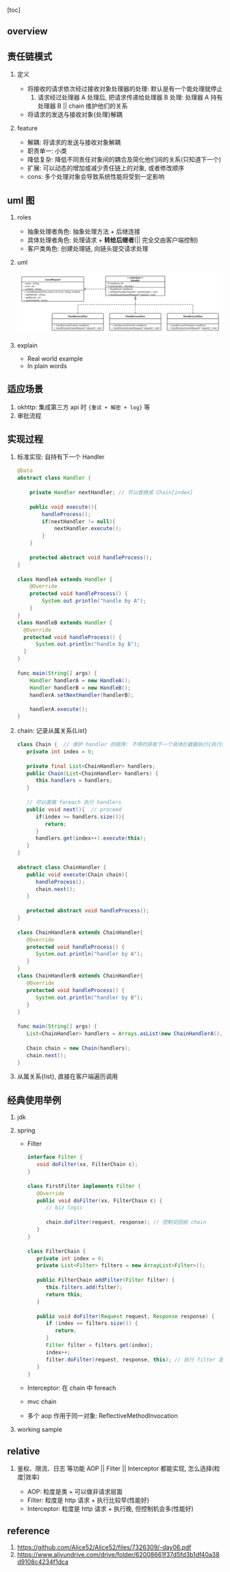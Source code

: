 [toc]

## overview

## 责任链模式

1. 定义

   - 将接收的请求依次经过接收对象处理器的处理: 默认是有一个能处理就停止
     1. 请求经过处理器 A 处理后, 把请求传递给处理器 B 处理: 处理器 A 持有处理器 B || chain 维护他们的关系
   - 将请求的发送与接收对象{处理}解耦

2. feature

   - 解耦: 将请求的发送与接收对象解耦
   - 职责单一: 小类
   - 降低复杂: 降低不同责任对象间的耦合及简化他们间的关系(只知道下一个)
   - 扩展: 可以动态的增加或减少责任链上的对象, 或者修改顺序
   - cons: 多个处理对象会导致系统性能将受到一定影响

## uml 图

1. roles

   - 抽象处理者角色: 抽象处理方法 + 后继连接
   - 具体处理者角色: 处理请求 + **转给后继者**(|| 完全交由客户端控制)
   - 客户类角色: 创建处理链, 向链头提交请求处理

2. uml

   ![avatar](/static/image/dp/r-chain-uml.png)

3. explain

   - Real world example
   - In plain words

## 适应场景

1. okhttp: 集成第三方 api 时 `{重试 + 解密 + log}` 等
2. 审批流程

## 实现过程

1. 标准实现: 自持有下一个 Handler

   ```java
   @Data
   abstract class Handler {

       private Handler nextHandler; // 可以替换成 Chain[index]

       public void execute(){
           handleProcess();
           if(nextHandler != null){
               nextHandler.execute();
           }
       }

       protected abstract void handleProcess();
   }

   class HandleA extends Handler {
       @Override
       protected void handleProcess() {
           System.out.println("handle by A");
       }
   }
   class HandleB extends Handler {
     @Override
     protected void handleProcess() {
         System.out.println("handle by B");
     }
   }

   func main(String[] args) {
       Handler handlerA = new HandleA();
       Handler handlerB = new HandleB();
       handlerA.setNextHandler(handlerB);

       handlerA.execute();
   }
   ```

2. chain: 记录从属关系{List}

   ```java
   class Chain {  // 维护 handler 的顺序: 不停的获取下一个具体拦截器执行{执行完之后交回Chain}
      private int index = 0;

      private final List<ChainHandler> handlers;
      public Chain(List<ChainHandler> handlers) {
         this.handlers = handlers;
      }

      // 可以直接 foreach 执行 handlers
      public void next(){  // proceed
         if(index >= handlers.size()){
            return;
         }
         handlers.get(index++).execute(this);
      }
   }

   abstract class ChainHandler {
      public void execute(Chain chain){
         handleProcess();
         chain.next();
      }

      protected abstract void handleProcess();
   }

   class ChainHandlerA extends ChainHandler{
      @Override
      protected void handleProcess() {
         System.out.println("handler by A");
      }
   }
   class ChainHandlerB extends ChainHandler{
      @Override
      protected void handleProcess() {
         System.out.println("handler by B");
      }
   }

   func main(String[] args) {
      List<ChainHandler> handlers = Arrays.asList(new ChainHandlerA(), new ChainHandlerB());

      Chain chain = new Chain(handlers);
      chain.next();
   }
   ```

3. 从属关系{list}, 直接在客户端遍历调用

## 经典使用举例

1. jdk
2. spring

   - Filter

     ```java
     interface Filter {
        void doFilter(xx, FilterChain c);
     }

     class FirstFilter implements Filter {
        @Override
        public void doFilter(xx, FilterChain c) {
           // biz logic

           chain.doFilter(request, response); // 控制交回给 chain
        }
     }

     class FilterChain {
        private int index = 0;
        private List<Filter> filters = new ArrayList<Filter>();

        public FilterChain addFilter(Filter filter) {
           this.filters.add(filter);
           return this;
        }

        public void doFilter(Request request, Response response) {
           if (index == filters.size()) {
              return;
           }
           Filter filter = filters.get(index);
           index++;
           filter.doFilter(request, response, this); // 执行 filter 逻辑
        }
     }
     ```

   - Interceptor: 在 chain 中 foreach
   - mvc chain
   - 多个 aop 作用于同一对象: ReflectiveMethodInvocation

3. working sample

## relative

1. 鉴权、限流、日志 等功能 AOP || Filter || Interceptor 都能实现, 怎么选择(粒度|效率)

   - AOP: 粒度是类 + 可以做非请求层面
   - Filter: 粒度是 http 请求 + 执行比较早(性能好)
   - Interceptor: 粒度是 http 请求 + 执行晚, 但控制机会多(性能好)

## reference

1. https://github.com/Alice52/Alice52/files/7326309/-day06.pdf
2. https://www.aliyundrive.com/drive/folder/62008661f37d5fd3b1df40a38d9108c4234f1dca
